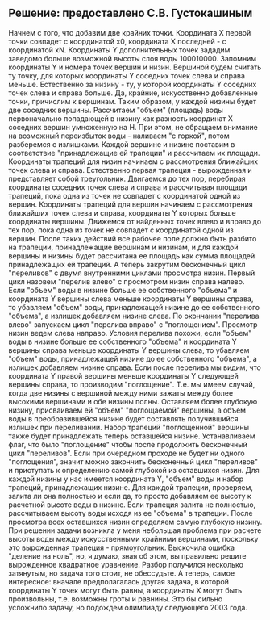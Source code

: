 ## Решение: предоставлено С.В. Густокашиным  

Начнем с того, что добавим две крайних точки. Координата X первой точки совпадет с координатой x0, координата X последней - с координатой xN. Координаты Y дополнительных точек зададим заведомо больше возможной высоты слоя воды 100010000.
Запомним координаты Y и номера точек вершин и низин. Вершиной будем считать ту точку, для которых координаты Y соседних точек слева и справа меньше. Естественно за низину - ту, у которой координаты Y соседних точек слева и справа больше.
Да, крайние, искусственно добавленные точки, причислим к вершинам.
Таким образом, у каждой низины будет две соседних вершины. Рассчитаем "объем" (площадь) воды первоначально попадающей в низину как разность координат X соседних вершин умноженную на H.
При этом, не обращаем внимание на возможный переизбыток воды - наливаем "с горкой", потом разберемся с излишками.
Каждой вершине и низине поставим в соответствие "принадлежащие ей трапеции" и рассчитаем их площади. Координаты трапеций для низин начинаем с рассмотрения ближайших точек слева и справа. Естественно первая трапеция - вырожденная и представляет собой треугольник. Двигаемся до тех пор, перебирая координаты соседних точек слева и справа и рассчитывая площади трапеций, пока одна из точек не совпадет с координатой одной из вершин.
Координаты трапеций для вершин начинаем с рассмотрения ближайших точек слева и справа, координаты Y которых больше координаты вершины. Движемся от найденных точек влево и вправо до тех пор, пока одна из точек не совпадет с координатой одной из вершин.
После таких действий все рабочее поле должно быть разбито на трапеции, принадлежащие вершинам и низинам, и для каждой вершины и низины будет рассчитана ее площадь как сумма площадей принадлежащих ей трапеций.
А теперь закрутим бесконечный цикл "переливов" с двумя внутренними циклами просмотра низин.
Первый цикл назовем "перелив влево" с просмотром низин справа налево.
Если "объем" воды в низине больше ее собственного "объема" и координата Y вершины слева меньше координаты Y вершины справа, то убавляем "объем" воды, принадлежащей низине до ее собственного "объема", а излишек добавляем низине слева.
По окончании "перелива влево" запускаем цикл "перелива вправо" с "поглощением". Просмотр низин ведем слева направо. Условия перелива похожи, если "объем" воды в низине больше ее собственного "объема" и координата Y вершины справа меньше координаты Y вершины слева, то убавляем "объем" воды, принадлежащей низине до ее собственного "объема", а излишек добавляем низине справа. Если после перелива мы видим, что координата Y правой вершины меньше координаты Y следующей вершины справа, то производим "поглощение". Т.е. мы имеем случай, когда две низины с вершиной между ними зажаты между более высокими вершинами и обе низины полны.
Оставляем более глубокую низину, присваиваем ей "объем" "поглощаемой" вершины, а объем воды в преобразившейся низине будет составлять получившийся излишек при переливании. Набор трапеций "поглощенной" вершины также будет принадлежать теперь оставшейся низине. Устанавливаем флаг, что было "поглощение" чтобы после продолжить бесконечный цикл "переливов".
Если при очередном проходе не будет ни одного "поглощения", значит можно закончить бесконечный цикл "переливов" и приступать к определению самой глубокой из оставшихся низин.
Для каждой низины у нас имеется координата Y, "объем" воды и набор трапеций, принадлежащих низине. Для каждой трапеции, проверяем, залита ли она полностью и если да, то просто добавляем ее высоту к расчетной высоте воды в низине. Если трапеция залита не полностью, рассчитываем высоту воды исходя из ее "объема" в трапеции.
После просмотра всех оставшихся низин определяем самую глубокую низину.
При решении задачи возникла у меня небольшая проблема при расчете высоты воды между искусственными крайними вершинами, поскольку это вырожденная трапеция - прямоугольник. Выскочила ошибка "деление на ноль", но, я думаю, зная об этом, вы правильно решите вырожденное квадратное уравнение.
Разбор получился несколько затянутым, но задача того стоит, не обессудьте.
А теперь, самое интересное: вначале предполагалась другая задача, в которой координаты Y точек могут быть равны, а координаты X могут быть произвольны, т.е. возможны гроты и равнины. Это бы сильно усложнило задачу, но подождем олимпиаду следующего 2003 года.
